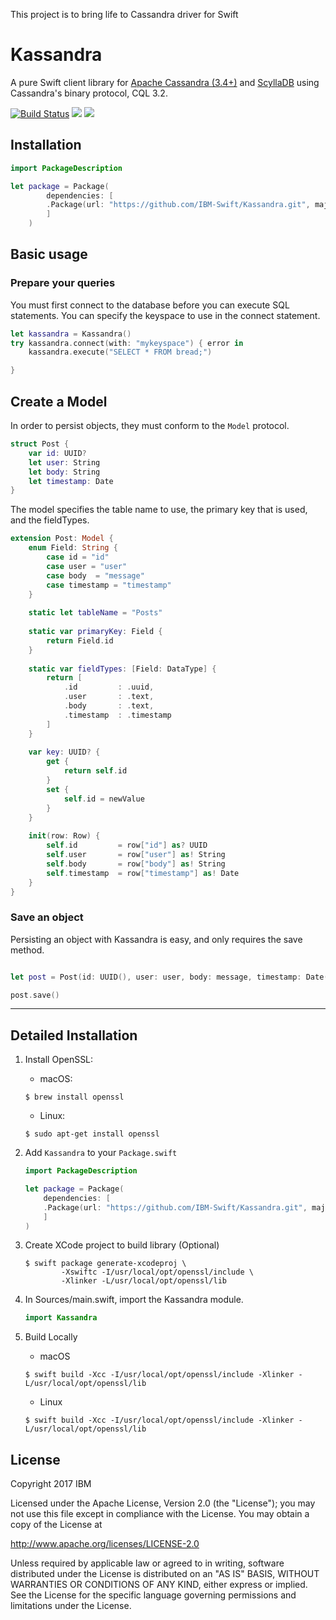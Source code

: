 This project is to bring life to Cassandra driver for Swift

# Kassandra

A pure Swift client library for [Apache Cassandra (3.4+)](http://cassandra.apache.org/) and [ScyllaDB](http://www.scylladb.com/) using Cassandra's binary protocol, CQL 3.2.

[![Build Status](https://travis-ci.org/IBM-Swift/Kassandra.svg?branch=master)](https://travis-ci.org/IBM-Swift/Kassandra)
![](https://img.shields.io/badge/Swift-3.0.2%20RELEASE-orange.svg?style=flat)
![](https://img.shields.io/badge/platform-Linux,%20macOS-blue.svg?style=flat)

## Installation

```swift
import PackageDescription

let package = Package(
    	dependencies: [
		.Package(url: "https://github.com/IBM-Swift/Kassandra.git", majorVersion: 1)
    	]
    )
```

## Basic usage

### Prepare your queries

You must first connect to the database before you can execute SQL statements. You can specify the keyspace to use in the connect statement.

```swift
let kassandra = Kassandra()
try kassandra.connect(with: "mykeyspace") { error in 
    kassandra.execute("SELECT * FROM bread;")

}
```

## Create a Model

In order to persist objects, they must conform to the `Model` protocol.

```swift
struct Post {
    var id: UUID?
    let user: String
    let body: String
    let timestamp: Date
}
```

The model specifies the table name to use, the primary key that is used, and the fieldTypes.

```swift
extension Post: Model {
    enum Field: String {
        case id = "id"
        case user = "user"
        case body  = "message"
        case timestamp = "timestamp"
    }
    
    static let tableName = "Posts"
    
    static var primaryKey: Field {
        return Field.id
    }
    
    static var fieldTypes: [Field: DataType] {
        return [
            .id         : .uuid,
            .user       : .text,
            .body       : .text,
            .timestamp  : .timestamp
        ]
    }
    
    var key: UUID? {
        get {
            return self.id
        }
        set {
            self.id = newValue
        }
    }
    
    init(row: Row) {
        self.id         = row["id"] as? UUID
        self.user       = row["user"] as! String
        self.body       = row["body"] as! String
        self.timestamp  = row["timestamp"] as! Date
    }
}
```

### Save an object

Persisting an object with Kassandra is easy, and only requires the save method.

```swift

let post = Post(id: UUID(), user: user, body: message, timestamp: Date())

post.save()

```

---

## Detailed Installation 

1. Install OpenSSL:

    - macOS:
    ```
    $ brew install openssl
    ```
    - Linux:
    ```
    $ sudo apt-get install openssl
    ```

2. Add `Kassandra` to your `Package.swift`

    ```swift
    import PackageDescription

    let package = Package(
    	dependencies: [
		.Package(url: "https://github.com/IBM-Swift/Kassandra.git", majorVersion: 1)
    	]
    )
    ```

3. Create XCode project to build library (Optional)

    ```
    $ swift package generate-xcodeproj \
            -Xswiftc -I/usr/local/opt/openssl/include \
            -Xlinker -L/usr/local/opt/openssl/lib
    ```

4. In Sources/main.swift, import the Kassandra module.

    ``` Swift
    import Kassandra
    ```
5. Build Locally

	- macOS
	```
	$ swift build -Xcc -I/usr/local/opt/openssl/include -Xlinker -L/usr/local/opt/openssl/lib
	```
	- Linux
	```
	$ swift build -Xcc -I/usr/local/opt/openssl/include -Xlinker -L/usr/local/opt/openssl/lib
	```

## License 

Copyright 2017 IBM

Licensed under the Apache License, Version 2.0 (the "License"); you may not use this file except in compliance with the License. You may obtain a copy of the License at

http://www.apache.org/licenses/LICENSE-2.0

Unless required by applicable law or agreed to in writing, software distributed under the License is distributed on an "AS IS" BASIS, WITHOUT WARRANTIES OR CONDITIONS OF ANY KIND, either express or implied. See the License for the specific language governing permissions and limitations under the License.
